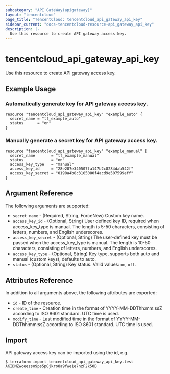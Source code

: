 ```yaml
---
subcategory: "API GateWay(apigateway)"
layout: "tencentcloud"
page_title: "TencentCloud: tencentcloud_api_gateway_api_key"
sidebar_current: "docs-tencentcloud-resource-api_gateway_api_key"
description: |-
  Use this resource to create API gateway access key.
---
```


# tencentcloud_api_gateway_api_key

Use this resource to create API gateway access key.

## Example Usage

### Automatically generate key for API gateway access key.

```hcl
resource "tencentcloud_api_gateway_api_key" "example_auto" {
  secret_name = "tf_example_auto"
  status      = "on"
}
```

### Manually generate a secret key for API gateway access key.

```hcl
resource "tencentcloud_api_gateway_api_key" "example_manual" {
  secret_name       = "tf_example_manual"
  status            = "on"
  access_key_type   = "manual"
  access_key_id     = "28e287e340507fa147b2c8284dab542f"
  access_key_secret = "0198a4b8c3105080f4acd9e507599eff"
}
```

## Argument Reference

The following arguments are supported:

* `secret_name` - (Required, String, ForceNew) Custom key name.
* `access_key_id` - (Optional, String) User defined key ID, required when access_key_type is manual. The length is 5-50 characters, consisting of letters, numbers, and English underscores.
* `access_key_secret` - (Optional, String) The user-defined key must be passed when the access_key_type is manual. The length is 10-50 characters, consisting of letters, numbers, and English underscores.
* `access_key_type` - (Optional, String) Key type, supports both auto and manual (custom keys), defaults to auto.
* `status` - (Optional, String) Key status. Valid values: `on`, `off`.

## Attributes Reference

In addition to all arguments above, the following attributes are exported:

* `id` - ID of the resource.
* `create_time` - Creation time in the format of YYYY-MM-DDThh:mm:ssZ according to ISO 8601 standard. UTC time is used.
* `modify_time` - Last modified time in the format of YYYY-MM-DDThh:mm:ssZ according to ISO 8601 standard. UTC time is used.


## Import

API gateway access key can be imported using the id, e.g.

```
$ terraform import tencentcloud_api_gateway_api_key.test AKIDMZwceezso9ps5p8jkro8a9fwe1e7nzF2k50B
```

